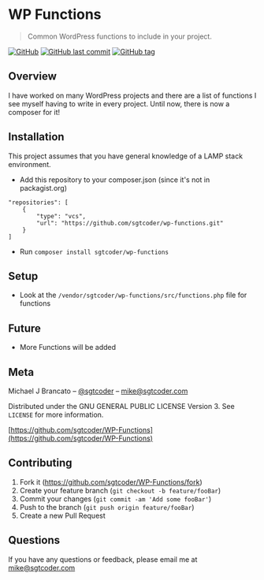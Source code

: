# WP Functions
> Common WordPress functions to include in your project.

[![GitHub](https://img.shields.io/github/license/sgtcoder/WP-Functions.svg)](https://opensource.org/licenses/GPL-3.0)
[![GitHub last commit](https://img.shields.io/github/last-commit/sgtcoder/WP-Functions.svg)](https://github.com/sgtcoder/WP-Functions/commits/master)
[![GitHub tag](https://img.shields.io/github/tag/sgtcoder/WP-Functions.svg)](https://github.com/sgtcoder/WP-Functions/tags)

## Overview
I have worked on many WordPress projects and there are a list of functions I see myself having to write in every project. Until now, there is now a composer for it!

## Installation
This project assumes that you have general knowledge of a LAMP stack environment.
- Add this repository to your composer.json (since it's not in packagist.org)
```
"repositories": [
    {
        "type": "vcs",
        "url": "https://github.com/sgtcoder/wp-functions.git"
    }
]
```
- Run `composer install sgtcoder/wp-functions`

## Setup
- Look at the `/vendor/sgtcoder/wp-functions/src/functions.php` file for functions

## Future
- More Functions will be added

## Meta
Michael J Brancato – [@sgtcoder](https://github.com/sgtcoder) – mike@sgtcoder.com

Distributed under the GNU GENERAL PUBLIC LICENSE Version 3. See ``LICENSE`` for more information.

[https://github.com/sgtcoder/WP-Functions](https://github.com/sgtcoder/WP-Functions)

## Contributing

1. Fork it (<https://github.com/sgtcoder/WP-Functions/fork>)
2. Create your feature branch (`git checkout -b feature/fooBar`)
3. Commit your changes (`git commit -am 'Add some fooBar'`)
4. Push to the branch (`git push origin feature/fooBar`)
5. Create a new Pull Request

## Questions
If you have any questions or feedback, please email me at mike@sgtcoder.com
